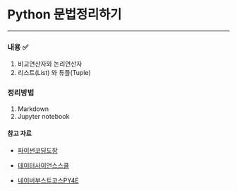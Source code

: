 # Python 문법정리하기

___

### 내용 ✅

1. 비교연산자와 논리연산자
2. 리스트(List) 와 튜플(Tuple)





### 정리방법 

1. Markdown 
2. Jupyter notebook





#### 참고 자료

* [파이썬코딩도장](https://dojang.io/course/view.php?id=7)

* [데이터사이언스스쿨](http://datascienceschool.net/intro.html)

* [네이버부스트코스PY4E](https://www.boostcourse.org/cs122/joinLectures/284901)

  